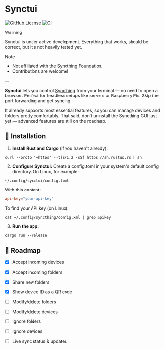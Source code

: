 # Synctui

[![GitHub License](https://img.shields.io/github/license/hertelukas/synctui)](./LICENSE-MIT)
[![CI](https://github.com/hertelukas/synctui/workflows/CI/badge.svg)](https://github.com/hertelukas/synctui/actions?query=workflow%3ACI)

> [!WARNING]
> Synctui is under active development. Everything that works, should be correct,
> but it's not heavily tested yet.

> [!NOTE]
> - Not affiliated with the Syncthing Foundation.
> - Contributions are welcome!

--

**Synctui** lets you control [Syncthing](https://syncthing.net) from your terminal — no need to open a browser. Perfect for headless setups like servers or Raspberry Pis. Skip the port forwarding and get syncing.

It already supports most essential features, so you can manage devices and folders pretty comfortably. That said, don’t uninstall the Syncthing GUI just yet — advanced features are still on the roadmap.

## 🚀 Installation
1. **Install Rust and Cargo** (if you haven't already):

`curl --proto '=https' --tlsv1.2 -sSf https://sh.rustup.rs | sh`

2. **Configure Synctui:**
Create a config.toml in your system's default config directory.
On Linux, for example:

`~/.config/synctui/config.toml`

With this content:
``` toml
api-key="your-api-key"
```

To find your API key (on Linux):

`cat ~/.config/syncthing/config.xml | grep apikey`

3. **Run the app:**

`cargo run --release`

## 📌 Roadmap
- [x] Accept incoming devices
- [x] Accept incoming folders
- [x] Share new folders
- [x] Show device ID as a QR code
- [ ] Modify/delete folders
- [ ] Modify/delete devices
- [ ] Ignore folders
- [ ] Ignore devices
- [ ] Live sync status & updates

